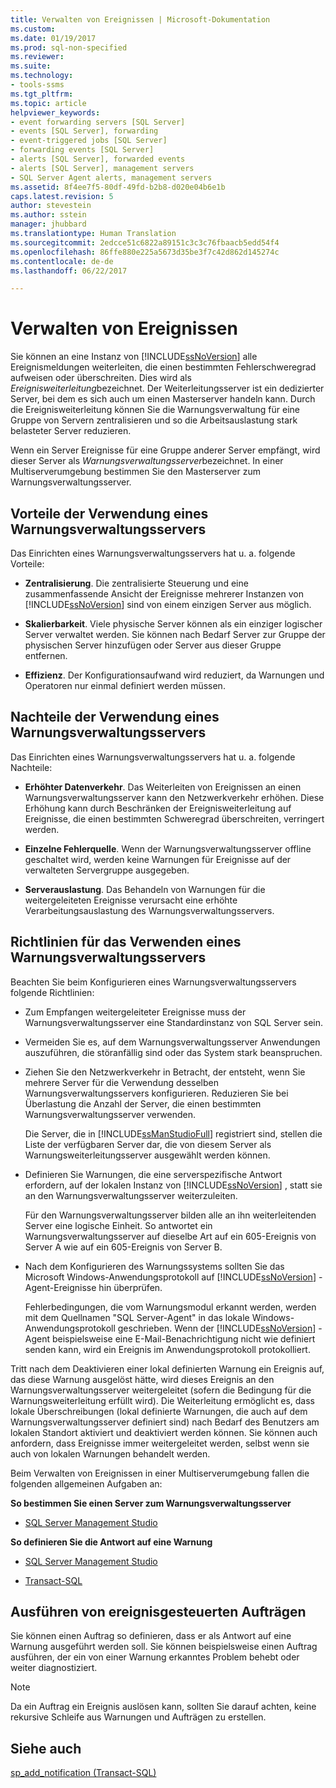 ```yaml
---
title: Verwalten von Ereignissen | Microsoft-Dokumentation
ms.custom: 
ms.date: 01/19/2017
ms.prod: sql-non-specified
ms.reviewer: 
ms.suite: 
ms.technology:
- tools-ssms
ms.tgt_pltfrm: 
ms.topic: article
helpviewer_keywords:
- event forwarding servers [SQL Server]
- events [SQL Server], forwarding
- event-triggered jobs [SQL Server]
- forwarding events [SQL Server]
- alerts [SQL Server], forwarded events
- alerts [SQL Server], management servers
- SQL Server Agent alerts, management servers
ms.assetid: 8f4ee7f5-80df-49fd-b2b8-d020e04b6e1b
caps.latest.revision: 5
author: stevestein
ms.author: sstein
manager: jhubbard
ms.translationtype: Human Translation
ms.sourcegitcommit: 2edcce51c6822a89151c3c3c76fbaacb5edd54f4
ms.openlocfilehash: 86ffe880e225a5673d35be3f7c42d862d145274c
ms.contentlocale: de-de
ms.lasthandoff: 06/22/2017

---
```

# <a name="manage-events"></a>Verwalten von Ereignissen
Sie können an eine Instanz von [!INCLUDE[ssNoVersion](../../includes/ssnoversion_md.md)] alle Ereignismeldungen weiterleiten, die einen bestimmten Fehlerschweregrad aufweisen oder überschreiten. Dies wird als *Ereignisweiterleitung*bezeichnet. Der Weiterleitungsserver ist ein dedizierter Server, bei dem es sich auch um einen Masterserver handeln kann. Durch die Ereignisweiterleitung können Sie die Warnungsverwaltung für eine Gruppe von Servern zentralisieren und so die Arbeitsauslastung stark belasteter Server reduzieren.  
  
Wenn ein Server Ereignisse für eine Gruppe anderer Server empfängt, wird dieser Server als *Warnungsverwaltungsserver*bezeichnet. In einer Multiserverumgebung bestimmen Sie den Masterserver zum Warnungsverwaltungsserver.  
  
## <a name="advantages-of-using-an-alerts-management-server"></a>Vorteile der Verwendung eines Warnungsverwaltungsservers  
Das Einrichten eines Warnungsverwaltungsservers hat u. a. folgende Vorteile:  
  
-   **Zentralisierung**. Die zentralisierte Steuerung und eine zusammenfassende Ansicht der Ereignisse mehrerer Instanzen von [!INCLUDE[ssNoVersion](../../includes/ssnoversion_md.md)] sind von einem einzigen Server aus möglich.  
  
-   **Skalierbarkeit**. Viele physische Server können als ein einziger logischer Server verwaltet werden. Sie können nach Bedarf Server zur Gruppe der physischen Server hinzufügen oder Server aus dieser Gruppe entfernen.  
  
-   **Effizienz**. Der Konfigurationsaufwand wird reduziert, da Warnungen und Operatoren nur einmal definiert werden müssen.  
  
## <a name="disadvantages-of-using-an-alerts-management-server"></a>Nachteile der Verwendung eines Warnungsverwaltungsservers  
Das Einrichten eines Warnungsverwaltungsservers hat u. a. folgende Nachteile:  
  
-   **Erhöhter Datenverkehr**. Das Weiterleiten von Ereignissen an einen Warnungsverwaltungsserver kann den Netzwerkverkehr erhöhen. Diese Erhöhung kann durch Beschränken der Ereignisweiterleitung auf Ereignisse, die einen bestimmten Schweregrad überschreiten, verringert werden.  
  
-   **Einzelne Fehlerquelle**. Wenn der Warnungsverwaltungsserver offline geschaltet wird, werden keine Warnungen für Ereignisse auf der verwalteten Servergruppe ausgegeben.  
  
-   **Serverauslastung**. Das Behandeln von Warnungen für die weitergeleiteten Ereignisse verursacht eine erhöhte Verarbeitungsauslastung des Warnungsverwaltungsservers.  
  
## <a name="guidelines-for-using-an-alerts-management-server"></a>Richtlinien für das Verwenden eines Warnungsverwaltungsservers  
Beachten Sie beim Konfigurieren eines Warnungsverwaltungsservers folgende Richtlinien:  
  
-   Zum Empfangen weitergeleiteter Ereignisse muss der Warnungsverwaltungsserver eine Standardinstanz von SQL Server sein.  
  
-   Vermeiden Sie es, auf dem Warnungsverwaltungsserver Anwendungen auszuführen, die störanfällig sind oder das System stark beanspruchen.  
  
-   Ziehen Sie den Netzwerkverkehr in Betracht, der entsteht, wenn Sie mehrere Server für die Verwendung desselben Warnungsverwaltungsservers konfigurieren. Reduzieren Sie bei Überlastung die Anzahl der Server, die einen bestimmten Warnungsverwaltungsserver verwenden.  
  
    Die Server, die in [!INCLUDE[ssManStudioFull](../../includes/ssmanstudiofull_md.md)] registriert sind, stellen die Liste der verfügbaren Server dar, die von diesem Server als Warnungsweiterleitungsserver ausgewählt werden können.  
  
-   Definieren Sie Warnungen, die eine serverspezifische Antwort erfordern, auf der lokalen Instanz von [!INCLUDE[ssNoVersion](../../includes/ssnoversion_md.md)] , statt sie an den Warnungsverwaltungsserver weiterzuleiten.  
  
    Für den Warnungsverwaltungsserver bilden alle an ihn weiterleitenden Server eine logische Einheit. So antwortet ein Warnungsverwaltungsserver auf dieselbe Art auf ein 605-Ereignis von Server A wie auf ein 605-Ereignis von Server B.  
  
-   Nach dem Konfigurieren des Warnungssystems sollten Sie das Microsoft Windows-Anwendungsprotokoll auf [!INCLUDE[ssNoVersion](../../includes/ssnoversion_md.md)] -Agent-Ereignisse hin überprüfen.  
  
    Fehlerbedingungen, die vom Warnungsmodul erkannt werden, werden mit dem Quellnamen "SQL Server-Agent" in das lokale Windows-Anwendungsprotokoll geschrieben. Wenn der [!INCLUDE[ssNoVersion](../../includes/ssnoversion_md.md)] -Agent beispielsweise eine E-Mail-Benachrichtigung nicht wie definiert senden kann, wird ein Ereignis im Anwendungsprotokoll protokolliert.  
  
Tritt nach dem Deaktivieren einer lokal definierten Warnung ein Ereignis auf, das diese Warnung ausgelöst hätte, wird dieses Ereignis an den Warnungsverwaltungsserver weitergeleitet (sofern die Bedingung für die Warnungsweiterleitung erfüllt wird). Die Weiterleitung ermöglicht es, dass lokale Überschreibungen (lokal definierte Warnungen, die auch auf dem Warnungsverwaltungsserver definiert sind) nach Bedarf des Benutzers am lokalen Standort aktiviert und deaktiviert werden können. Sie können auch anfordern, dass Ereignisse immer weitergeleitet werden, selbst wenn sie auch von lokalen Warnungen behandelt werden.  
  
Beim Verwalten von Ereignissen in einer Multiserverumgebung fallen die folgenden allgemeinen Aufgaben an:  
  
**So bestimmen Sie einen Server zum Warnungsverwaltungsserver**  
  
-   [SQL Server Management Studio](../../ssms/agent/designate-an-events-forwarding-server-sql-server-management-studio.md)  
  
**So definieren Sie die Antwort auf eine Warnung**  
  
-   [SQL Server Management Studio](../../ssms/agent/define-the-response-to-an-alert-sql-server-management-studio.md)  
  
-   [Transact-SQL](http://msdn.microsoft.com/en-us/0525e0a2-ed0b-4e69-8a4c-a9e3e3622fbd)  
  
## <a name="running-event-triggered-jobs"></a>Ausführen von ereignisgesteuerten Aufträgen  
Sie können einen Auftrag so definieren, dass er als Antwort auf eine Warnung ausgeführt werden soll. Sie können beispielsweise einen Auftrag ausführen, der ein von einer Warnung erkanntes Problem behebt oder weiter diagnostiziert.  
  
> [!NOTE]  
> Da ein Auftrag ein Ereignis auslösen kann, sollten Sie darauf achten, keine rekursive Schleife aus Warnungen und Aufträgen zu erstellen.  
  
## <a name="see-also"></a>Siehe auch  
[sp_add_notification (Transact-SQL)](http://msdn.microsoft.com/en-us/44bee7d9-7517-4071-99be-8b36f979c7cc)  
  

